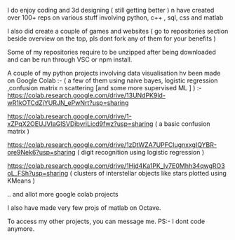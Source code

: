 

 I do enjoy coding and 3d designing ( still getting better ) n have created over 100+ reps on various stuff involving python, c++ , sql, css and matlab 

I also did create a couple of games and websites ( go to repositories section beside overview on the top, pls dont fork any of them for your benefits )

 Some of my repositories require to be unzipped after being downloaded and can be run through VSC or npm install.


A couple of my python projects involving data visualisation hv been made on Google Colab :- ( a few of them using naive bayes, logistic regression ,confusion matrix n scattering [and some more supervised ML ] ) :-
https://colab.research.google.com/drive/13UNdPK9ld-wR1kOTCdZjYURJN_ePwNrt?usp=sharing

https://colab.research.google.com/drive/1-xZPqX2OEUJVIaGlSVDibvriLicd9fwz?usp=sharing ( a basic confusion matrix )

https://colab.research.google.com/drive/1zDtWZA7UPFClugnxxgIQYBR-ore9Nek6?usp=sharing ( digit recognition using logistic regression )

https://colab.research.google.com/drive/1Hjd4Ka1PK_lv7E0Mhh34qwgRO3oL_FSh?usp=sharing ( clusters of interstellar objects like stars plotted using KMeans )

.. and allot more google colab projects 

I also have made very few projs of matlab on Octave.

To access my other projects, you can message me.
PS:- I dont code anymore.


